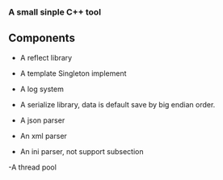 ### A small sinple C++ tool

## Components

- A reflect library

- A template Singleton implement

- A log system

- A serialize library, data is default save by big endian order.

- A json parser

- An xml parser

- An ini parser, not support subsection

-A thread pool
